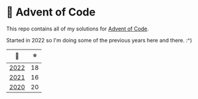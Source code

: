 # 🎄 Advent of Code

This repo contains all of my solutions for [Advent of Code](https://adventofcode.com/).

Started in 2022 so I'm doing some of the previous years here and there. :^)

|           📅           | ⭐  |
| :--------------------: | :-: |
| [2022](solutions/2022) | 18  |
| [2021](solutions/2021) | 16  |
| [2020](solutions/2020) | 20  |
